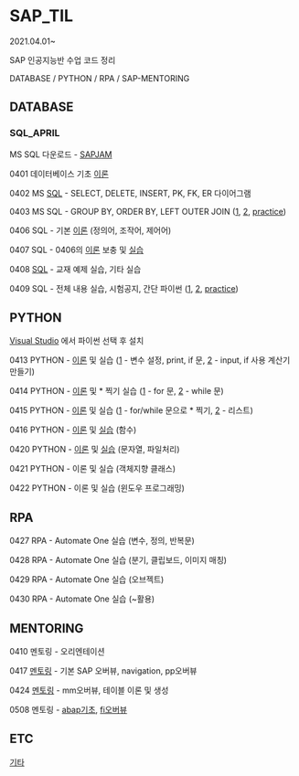 # SAP_TIL

2021.04.01~

SAP 인공지능반 수업 코드 정리


DATABASE / PYTHON / RPA / SAP-MENTORING


## DATABASE

### SQL_APRIL

MS SQL 다운로드 - [SAPJAM](https://jam4.sapjam.com/groups/fFJ00g5Ls7H8YGIFkjwJyZ/documents/hMI2TTFMbIo3ngc9MHY6RH/slide_viewer)

0401 데이터베이스 기초 [이론](https://github.com/daddimi/SAP_TIL/blob/main/DATABASE/SQL_APRIL/0401_database.md)

0402 MS [SQL](https://github.com/daddimi/SAP_TIL/blob/main/DATABASE/SQL_APRIL/0402_SQL1.sql) - SELECT, DELETE, INSERT, PK, FK, ER 다이어그램

0403 MS SQL - GROUP BY, ORDER BY, LEFT OUTER JOIN ([1](https://github.com/daddimi/SAP_TIL/blob/main/DATABASE/SQL_APRIL/0403_SQL1.sql), [2](https://github.com/daddimi/SAP_TIL/blob/main/DATABASE/SQL_APRIL/0403_SQL2.sql), [practice](https://github.com/daddimi/SAP_TIL/blob/main/DATABASE/SQL_APRIL/0403_SQL_PRACTICE.sql))

0406 SQL - 기본 [이론](https://github.com/daddimi/SAP_TIL/blob/main/DATABASE/SQL_APRIL/0406_database.md) (정의어, 조작어, 제어어)

0407 SQL - 0406의 [이론](https://github.com/daddimi/SAP_TIL/blob/main/DATABASE/SQL_APRIL/0407_database.md) 보충 및 [실습](https://github.com/daddimi/SAP_TIL/blob/main/DATABASE/SQL_APRIL/0407_SQL1.sql)

0408 [SQL](https://github.com/daddimi/SAP_TIL/blob/main/DATABASE/SQL_APRIL/0408_SQL1.sql) - 교재 예제 실습, 기타 실습

0409 SQL - 전체 내용 실습, 시험공지, 간단 파이썬 ([1](https://github.com/daddimi/SAP_TIL/blob/main/DATABASE/SQL_APRIL/0409_SQL1.sql), [2](https://github.com/daddimi/SAP_TIL/blob/main/DATABASE/SQL_APRIL/0409_SQL2.sql), [practice](https://github.com/daddimi/SAP_TIL/blob/main/DATABASE/SQL_APRIL/0409_SQL_PRACTICE.sql))




## PYTHON 

[Visual Studio](https://visualstudio.microsoft.com/ko/free-developer-offers/) 에서 파이썬 선택 후 설치

0413 PYTHON - [이론](https://github.com/daddimi/SAP_TIL/blob/main/PYTHON/PYTHON_APRIL/0413_PYTHON.md) 및 실습 ([1](https://github.com/daddimi/SAP_TIL/blob/main/PYTHON/PYTHON_APRIL/0413_PYTHON1/0413_PYTHON1/_0413_PYTHON1.py) - 변수 설정, print, if 문,  [2](https://github.com/daddimi/SAP_TIL/blob/main/PYTHON/PYTHON_APRIL/0413_PYTHON2/0413_PYTHON2/_0413_PYTHON2.py) - input, if 사용 계산기 만들기)

0414 PYTHON - [이론](https://github.com/daddimi/SAP_TIL/blob/main/PYTHON/PYTHON_APRIL/0414_PYTHON.md) 및 * 찍기 실습 ([1](https://github.com/daddimi/SAP_TIL/blob/main/PYTHON/PYTHON_APRIL/0414_PYTHON1/0414_PYTHON1/_0414_PYTHON1.py) - for 문, [2](https://github.com/daddimi/SAP_TIL/blob/main/PYTHON/PYTHON_APRIL/0414_PYTHON2/0414_PYTHON2/_0414_PYTHON2.py) - while 문)

0415 PYTHON - [이론](https://github.com/daddimi/SAP_TIL/blob/main/PYTHON/PYTHON_APRIL/0415_PYTHON.md) 및 실습 ([1](https://github.com/daddimi/SAP_TIL/blob/main/PYTHON/PYTHON_APRIL/0415_PYTHON1/0415_PYTHON1/_0415_PYTHON1.py) - for/while 문으로 * 찍기, [2](https://github.com/daddimi/SAP_TIL/blob/main/PYTHON/PYTHON_APRIL/0415_PYTHON2/0415_PYTHON2/_0415_PYTHON2.py) - 리스트)

0416 PYTHON - [이론](https://github.com/daddimi/SAP_TIL/blob/main/PYTHON/PYTHON_APRIL/0416_PYTHON.md) 및 [실습](https://github.com/daddimi/SAP_TIL/blob/main/PYTHON/PYTHON_APRIL/0416_PYTHON1/0416_PYTHON1/_0416_PYTHON1.py) (함수)

0420 PYTHON - [이론](https://github.com/daddimi/SAP_TIL/blob/main/PYTHON/PYTHON_APRIL/0420_PYTHON.md) 및 [실습](https://github.com/daddimi/SAP_TIL/blob/main/PYTHON/PYTHON_APRIL/0420_PYTHON1/0420_PYTHON1/_0420_PYTHON1.py) (문자열, 파일처리)

0421 PYTHON - 이론 및 실습 (객체지향 클래스)

0422 PYTHON - 이론 및 실습 (윈도우 프로그래밍)


## RPA

0427 RPA - Automate One 실습 (변수, 정의, 반복문)

0428 RPA - Automate One 실습 (분기, 클립보드, 이미지 매칭)

0429 RPA - Automate One 실습 (오브젝트)

0430 RPA - Automate One 실습 (~활용)

## MENTORING

0410 멘토링 - 오리엔테이션

0417 [멘토링](https://github.com/daddimi/SAP_TIL/blob/main/MENTORING/0417_mentoring.md) - 기본 SAP 오버뷰, navigation, pp오버뷰

0424 [멘토링](https://github.com/daddimi/SAP_TIL/blob/main/MENTORING/0424_mentoring.md) - mm오버뷰, 테이블 이론 및 생성

0508 멘토링 - [abap기초](https://github.com/daddimi/SAP_TIL/blob/main/MENTORING/0508_mentoring_code.md), [fi오버뷰](https://github.com/daddimi/SAP_TIL/blob/main/MENTORING/0508_mentoring.md)

## ETC
[기타](https://github.com/daddimi/SAP_TIL/tree/main/etc)

